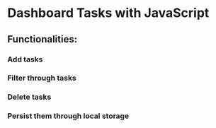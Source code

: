# Dashboard Tasks with JavaScript
## Functionalities:
### Add tasks
### Filter through tasks
### Delete tasks
### Persist them through local storage